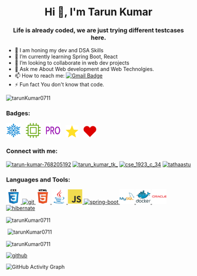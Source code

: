 <h1 align="center">Hi 👋, I'm Tarun Kumar</h1>
<h3 align="center">Life is already coded, we are just trying different testcases here.</h3>

- 🔭 I am honing my dev and DSA Skills
- 🌱 I’m currently learning Spring Boot, React
- 👯 I’m looking to collaborate in web dev projects
- 💬 Ask me About Web development and Web Technolgies.
- 📫 How to reach me: [![Gmail Badge](https://img.shields.io/badge/-Gmail-c14438?style=flat-square&logo=Gmail&logoColor=white&link=mailto:arjyo77@gmail.com)](mailto:kumar0711tarun@gmail.com) 
- ⚡ Fun fact You don't know that code.
<p align="left"> <img src="https://komarev.com/ghpvc/?username=tarunKumar0711&label=Profile%20views&color=0e75b6&style=flat" alt="tarunKumar0711" /> </p>

  
<h3 align="left">Badges:</h3>
<a href='https://archiveprogram.github.com/'><img src='https://raw.githubusercontent.com/acervenky/animated-github-badges/master/assets/acbadge.gif' width='40' height='40'></a> <a href='https://docs.github.com/en/developers'><img src='https://raw.githubusercontent.com/acervenky/animated-github-badges/master/assets/devbadge.gif' width='40' height='40'></a> <a href='https://github.com/pricing'><img src='https://raw.githubusercontent.com/acervenky/animated-github-badges/master/assets/pro.gif' width='40' height='40'></a> <a href='https://stars.github.com/'><img src='https://raw.githubusercontent.com/acervenky/animated-github-badges/master/assets/starbadge.gif' width='35' height='35'></a> <a href='https://docs.github.com/en/github/supporting-the-open-source-community-with-github-sponsors'><img src='https://raw.githubusercontent.com/acervenky/animated-github-badges/master/assets/sponsorbadge.gif' width='35' height='35'></a> 
 
 

<h3 align="left">Connect with me:</h3>
<p align="left">
<a href="https://linkedin.com/in/tarun-kumar-768205192" target="blank"><img align="center" src="https://raw.githubusercontent.com/rahuldkjain/github-profile-readme-generator/master/src/images/icons/Social/linked-in-alt.svg" alt="tarun-kumar-768205192" height="30" width="40" /></a>
<a href="https://instagram.com/tarun_kumar_tk_" target="blank"><img align="center" src="https://raw.githubusercontent.com/rahuldkjain/github-profile-readme-generator/master/src/images/icons/Social/instagram.svg" alt="tarun_kumar_tk_" height="30" width="40" /></a>
<a href="https://www.hackerrank.com/cse_1923_c_34" target="blank"><img align="center" src="https://raw.githubusercontent.com/rahuldkjain/github-profile-readme-generator/master/src/images/icons/Social/hackerrank.svg" alt="cse_1923_c_34" height="30" width="40" /></a>
<a href="https://www.leetcode.com/tathaastu" target="blank"><img align="center" src="https://raw.githubusercontent.com/rahuldkjain/github-profile-readme-generator/master/src/images/icons/Social/leet-code.svg" alt="tathaastu" height="30" width="40" /></a>
</p>

<h3 align="left">Languages and Tools:</h3>
<p align="left"> 
 <a href="https://www.w3schools.com/css/" target="_blank"><img src="https://raw.githubusercontent.com/devicons/devicon/master/icons/css3/css3-original-wordmark.svg" alt="css3" width="40" height="40"/>
 </a>
 <a href="https://git-scm.com/" target="_blank"> <img src="https://www.vectorlogo.zone/logos/git-scm/git-scm-icon.svg" alt="git" width="40" height="40"/> </a>
 <a href="https://www.w3.org/html/" target="_blank"> <img src="https://raw.githubusercontent.com/devicons/devicon/master/icons/html5/html5-original-wordmark.svg" alt="html5" width="40" height="40"/> </a> 
 <a href="https://www.java.com" target="_blank"> <img src="https://raw.githubusercontent.com/devicons/devicon/master/icons/java/java-original.svg" alt="java" width="40" height="40"/> </a> 
 <a href="https://developer.mozilla.org/en-US/docs/Web/JavaScript" target="_blank"> <img src="https://raw.githubusercontent.com/devicons/devicon/master/icons/javascript/javascript-original.svg" alt="javascript" width="40" height="40"/> </a>
 <a href="https://spring.io/projects/spring-boot" target="_blank"> <img src="https://www.vectorlogo.zone/logos/springio/springio-icon.svg" alt="spring-boot" width="40" height="40"/> </a>
 <a href="https://www.mysql.com/" target="_blank"> <img src="https://raw.githubusercontent.com/devicons/devicon/master/icons/mysql/mysql-original-wordmark.svg" alt="mysql" width="40" height="40"/> </a>
 <a href="https://www.docker.com/" target="_blank"> <img src="https://raw.githubusercontent.com/devicons/devicon/master/icons/docker/docker-original-wordmark.svg" alt="docker" width="40" height="40"/> </a>
 <a href="https://docs.oracle.com/en/java/" target="_blank"> <img src="https://raw.githubusercontent.com/devicons/devicon/master/icons/oracle/oracle-original.svg" alt="jdbc" width="40" height="40"/> </a>
 <a href="https://hibernate.org/" target="_blank"> <img src="https://www.vectorlogo.zone/logos/hibernate/hibernate-icon.svg" alt="hibernate" width="40" height="40"/> </a>
</p>


<p><img align="center" src="https://github-readme-stats.vercel.app/api/top-langs?username=tarunKumar0711&show_icons=true&locale=en&layout=compact&theme=onedark" alt="tarunKumar0711" /></p>

<p>&nbsp;<img align="center" src="https://github-readme-stats.vercel.app/api?username=tarunKumar0711&show_icons=true&locale=en&theme=onedark" alt="tarunKumar0711" /></p>

<p><img align="center" src="https://github-readme-streak-stats.herokuapp.com/?user=tarunkumar0711&theme=onedark" alt="tarunKumar0711" /></p>

[<img src='https://cdn.jsdelivr.net/npm/simple-icons@3.0.1/icons/github.svg' alt='github' height='40'>](https://github.com/tarunKumar0711)  

![GitHub Activity Graph](https://activity-graph.herokuapp.com/graph?username=tarunKumar0711)
